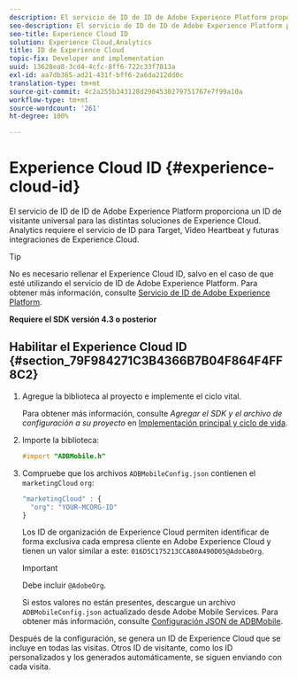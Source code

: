 ```yaml
---
description: El servicio de ID de ID de Adobe Experience Platform proporciona un ID de visitante universal para las distintas soluciones de Experience Cloud. Analytics requiere el servicio de ID para Target, Video Heartbeat y futuras integraciones de Experience Cloud.
seo-description: El servicio de ID de ID de Adobe Experience Platform proporciona un ID de visitante universal para las distintas soluciones de Experience Cloud. Analytics requiere el servicio de ID para Target, Video Heartbeat y futuras integraciones de Experience Cloud.
seo-title: Experience Cloud ID
solution: Experience Cloud,Analytics
title: ID de Experience Cloud
topic-fix: Developer and implementation
uuid: 13628ea8-3cd4-4cfc-8ff6-722c33f7813a
exl-id: aa7db365-ad21-431f-bff6-2a6da212dd0c
translation-type: tm+mt
source-git-commit: 4c2a255b343128d2904530279751767e7f99a10a
workflow-type: tm+mt
source-wordcount: '261'
ht-degree: 100%

---
```


# Experience Cloud ID {#experience-cloud-id}

El servicio de ID de ID de Adobe Experience Platform proporciona un ID de visitante universal para las distintas soluciones de Experience Cloud. Analytics requiere el servicio de ID para Target, Video Heartbeat y futuras integraciones de Experience Cloud.

>[!TIP]
>
>No es necesario rellenar el Experience Cloud ID, salvo en el caso de que esté utilizando el servicio de ID de Adobe Experience Platform. Para obtener más información, consulte [Servicio de ID de Adobe Experience Platform](https://docs.adobe.com/content/help/es-ES/id-service/using/home.html).

**Requiere el SDK versión 4.3 o posterior**

## Habilitar el Experience Cloud ID {#section_79F984271C3B4366B7B04F864F4FF8C2}

1. Agregue la biblioteca al proyecto e implemente el ciclo vital.

   Para obtener más información, consulte *Agregar el SDK y el archivo de configuración a su proyecto* en [Implementación principal y ciclo de vida](/help/ios/getting-started/dev-qs.md).
1. Importe la biblioteca:

   ```objective-c
   #import "ADBMobile.h"
   ```

1. Compruebe que los archivos `ADBMobileConfig.json` contienen el `marketingCloud` `org`:

   ```js
   "marketingCloud" : { 
     "org": "YOUR-MCORG-ID" 
   }
   ```

   Los ID de organización de Experience Cloud permiten identificar de forma exclusiva cada empresa cliente en Adobe Experience Cloud y tienen un valor similar a este: `016D5C175213CCA80A490D05@AdobeOrg`.

   >[!IMPORTANT]
   >
   >Debe incluir `@AdobeOrg`.

   Si estos valores no están presentes, descargue un archivo `ADBMobileConfig.json` actualizado desde Adobe Mobile Services. Para obtener más información, consulte [Configuración JSON de ADBMobile](/help/ios/getting-started/requirements.md).

Después de la configuración, se genera un ID de Experience Cloud que se incluye en todas las visitas. Otros ID de visitante, como los ID personalizados y los generados automáticamente, se siguen enviando con cada visita.
